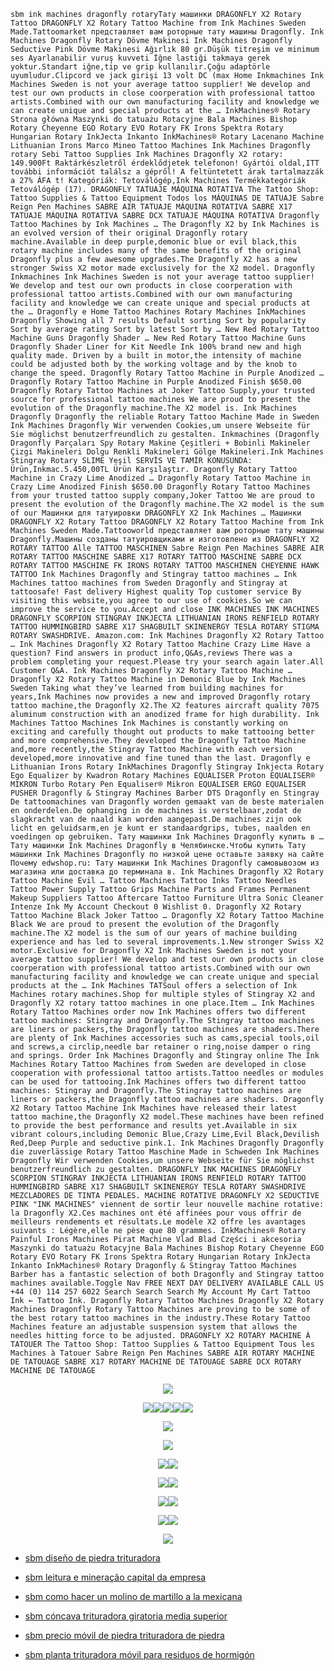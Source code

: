 
```
sbm ink machines dragonfly rotaryТату машинки DRAGONFLY X2 Rotary Tattoo DRAGONFLY X2 Rotary Tattoo Machine from Ink Machines Sweden Made.Tattoomarket представляет вам роторные тату машины Dragonfly. Ink Machines Dragonfly Rotary Dövme Makinesi Ink Machines Dragonfly Seductive Pink Dövme Makinesi Ağırlık 80 gr.Düşük titreşim ve minimum ses Ayarlanabilir vuruş kuvveti İğne lastiği takmaya gerek yoktur.Standart iğne,tip ve grip kullanılır.Çoğu adaptörle uyumludur.Clipcord ve jack girişi 13 volt DC (max Home Inkmachines Ink Machines Sweden is not your average tattoo supplier! We develop and test our own products in close coorperation with professional tattoo artists.Combined with our own manufacturing facility and knowledge we can create unique and special products at the … InkMachines® Rotary Strona główna Maszynki do tatuażu Rotacyjne Bala Machines Bishop Rotary Cheyenne EGO Rotary EVO Rotary FK Irons Spektra Rotary Hungarian Rotary InkJecta Inkanto InkMachines® Rotary Lacenano Machine Lithuanian Irons Marco Mineo Tattoo Machines Ink Machines Dragonfly rotary Sebi Tattoo Supplies Ink Machines Dragonfly X2 rotary: 149.900Ft Raktárkészletről érdeklődjetek telefonon! Gyártói oldal,ITT további információt találsz a gépről! A feltüntetett árak tartalmazzák a 27% ÁFA t! Kategóriák: Tetoválógép,Ink Machines Termékkategóriák Tetoválógép (17). DRAGONFLY TATUAJE MÁQUINA ROTATIVA The Tattoo Shop: Tattoo Supplies & Tattoo Equipment Todos los MÁQUINAS DE TATUAJE Sabre Reign Pen Machines SABRE AIR TATUAJE MÁQUINA ROTATIVA SABRE X17 TATUAJE MÁQUINA ROTATIVA SABRE DCX TATUAJE MÁQUINA ROTATIVA Dragonfly Tattoo Machines by Ink Machines … The Dragonfly X2 by Ink Machines is an evolved version of their original Dragonfly rotary machine.Available in deep purple,demonic blue or evil black,this rotary machine includes many of the same benefits of the original Dragonfly plus a few awesome upgrades.The Dragonfly X2 has a new stronger Swiss X2 motor made exclusively for the X2 model. Dragonfly Inkmachines Ink Machines Sweden is not your average tattoo supplier! We develop and test our own products in close coorperation with professional tattoo artists.Combined with our own manufacturing facility and knowledge we can create unique and special products at the … Dragonfly e Home Tattoo Machines Rotary Machines InkMachines Dragonfly Showing all 7 results Default sorting Sort by popularity Sort by average rating Sort by latest Sort by … New Red Rotary Tattoo Machine Guns Dragonfly Shader … New Red Rotary Tattoo Machine Guns Dragonfly Shader Liner for Kit Needle Ink 100% brand new and high quality made. Driven by a built in motor,the intensity of machine could be adjusted both by the working voltage and by the knob to change the speed. Dragonfly Rotary Tattoo Machine in Purple Anodized … Dragonfly Rotary Tattoo Machine in Purple Anodized Finish $650.00 Dragonfly Rotary Tattoo Machines at Joker Tattoo Supply,your trusted source for professional tattoo machines We are proud to present the evolution of the Dragonfly machine.The X2 model is. Ink Machines Dragonfly Dragonfly the reliable Rotary Tattoo Machine Made in Sweden Ink Machines Dragonfly Wir verwenden Cookies,um unsere Webseite für Sie möglichst benutzerfreundlich zu gestalten. Inkmachines (Dragonfly Dragonfly Parçaları Spy Rotary Makine Çeşitleri + Bobinli Makineler Çizgi Makineleri Dolgu Renkli Makineleri Gölge Makineleri.Ink Machines Stingray Rotary SLIME Yeşil SERVİS VE TAMİR KONUSUNDA: Ürün,Inkmac.5.450,00TL Ürün Karşılaştır. Dragonfly Rotary Tattoo Machine in Crazy Lime Anodized … Dragonfly Rotary Tattoo Machine in Crazy Lime Anodized Finish $650.00 Dragonfly Rotary Tattoo Machines from your trusted tattoo supply company,Joker Tattoo We are proud to present the evolution of the Dragonfly machine.The X2 model is the sum of our Машинки для татуировки DRAGONFLY X2 Ink Machines … Машинки DRAGONFLY X2 Rotary Tattoo DRAGONFLY X2 Rotary Tattoo Machine from Ink Machines Sweden Made.Tattooworld представляет вам роторные тату машины Dragonfly.Машины созданы татуировщиками и изготовлено из DRAGONFLY X2 ROTARY TATTOO Alle TATTOO MASCHINEN Sabre Reign Pen Machines SABRE AIR ROTARY TATTOO MASCHINE SABRE X17 ROTARY TATTOO MASCHINE SABRE DCX ROTARY TATTOO MASCHINE FK IRONS ROTARY TATTOO MASCHINEN CHEYENNE HAWK TATTOO Ink Machines Dragonfly and Stingray tattoo machines … Ink Machines tattoo machines from Sweden Dragonfly and Stingray at tattoosafe! Fast delivery Highest quality Top customer service By visiting this website,you agree to our use of cookies.So we can improve the service to you.Accept and close INK MACHINES INK MACHINES DRAGONFLY SCORPION STINGRAY INKJECTA LITHUANIAN IRONS RENFIELD ROTARY TATTOO HUMMINGBIRD SABRE X17 SHAGBUILT SKINENERGY TESLA ROTARY STIGMA ROTARY SWASHDRIVE. Amazon.com: Ink Machines Dragonfly X2 Rotary Tattoo … Ink Machines Dragonfly X2 Rotary Tattoo Machine Crazy Lime Have a question? Find answers in product info,Q&As,reviews There was a problem completing your request.Please try your search again later.All Customer Q&A. Ink Machines Dragonfly X2 Rotary Tattoo Machine … Dragonfly X2 Rotary Tattoo Machine in Demonic Blue by Ink Machines Sweden Taking what they’ve learned from building machines for years,Ink Machines now provides a new and improved Dragonfly rotary tattoo machine,the Dragonfly X2.The X2 features aircraft quality 7075 aluminum construction with an anodized frame for high durability. Ink Machines Tattoo Machines Ink Machines is constantly working on exciting and carefully thought out products to make tattooing better and more comprehensive.They developed the Dragonfly Tattoo Machine and,more recently,the Stingray Tattoo Machine with each version developed,more innovative and fine tuned than the last. Dragonfly e Lithuanian Irons Rotary InkMachines Dragonfly Stingray Inkjecta Rotary Ego Equalizer by Kwadron Rotary Machines EQUALISER Proton EQUALISER® MIKRON Turbo Rotary Pen Equaliser® Mikron EQUALISER ERGO EQUALISER PUSHER Dragonfly & Stingray Machines Barber DTS Dragonfly en Stingray De tattoomachines van Dragonfly worden gemaakt van de beste materialen en onderdelen.De ophanging in de machines is verstelbaar,zodat de slagkracht van de naald kan worden aangepast.De machines zijn ook licht en geluidsarm,en je kunt er standaardgrips, tubes, naalden en voedingen op gebruiken. Тату машинки Ink Machines Dragonfly купить в … Тату машинки Ink Machines Dragonfly в Челябинске.Чтобы купить Тату машинки Ink Machines Dragonfly по низкой цене оставьте заявку на сайте Почему edwshop.ru: Тату машинки Ink Machines Dragonfly самовывозом из магазина или доставка до терминала в. Ink Machines Dragonfly X2 Rotary Tattoo Machine Evil … Tattoo Machines Tattoo Inks Tattoo Needles Tattoo Power Supply Tattoo Grips Machine Parts and Frames Permanent Makeup Suppliers Tattoo Aftercare Tattoo Furniture Ultra Sonic Cleaner Intenze Ink My Account Checkout 0 Wishlist 0. Dragonfly X2 Rotary Tattoo Machine Black Joker Tattoo … Dragonfly X2 Rotary Tattoo Machine Black We are proud to present the evolution of the Dragonfly machine.The X2 model is the sum of our years of machine building experience and has led to several improvements.1.New stronger Swiss X2 motor.Exclusive for Dragonfly X2 Ink Machines Sweden is not your average tattoo supplier! We develop and test our own products in close coorperation with professional tattoo artists.Combined with our own manufacturing facility and knowledge we can create unique and special products at the … Ink Machines TATSoul offers a selection of Ink Machines rotary machines.Shop for multiple styles of Stingray X2 and Dragonfly X2 rotary tattoo machines in one place.Item … Ink Machines Rotary Tattoo Machines order now Ink Machines offers two different tattoo machines: Stingray and Dragonfly.The Stingray tattoo machines are liners or packers,the Dragonfly tattoo machines are shaders.There are plenty of Ink Machines accessories such as cams,special tools,oil and screws,a circlip,needle bar retainer o ring,noise damper o ring and springs. Order Ink Machines Dragonfly and Stingray online The Ink Machines Rotary Tattoo Machines from Sweden are developed in close cooperation with professional tattoo artists.Tattoo needles or modules can be used for tattooing.Ink Machines offers two different tattoo machines: Stingray and Dragonfly.The Stingray tattoo machines are liners or packers,the Dragonfly tattoo machines are shaders. Dragonfly X2 Rotary Tattoo Machine Ink Machines have released their latest tattoo machine,the Dragonfly X2 model.These machines have been refined to provide the best performance and results yet.Available in six vibrant colours,including Demonic Blue,Crazy Lime,Evil Black,Devilish Red,Deep Purple and seductive pink.1. Ink Machines Dragonfly Dragonfly die zuverlässige Rotary Tattoo Maschine Made in Schweden Ink Machines Dragonfly Wir verwenden Cookies,um unsere Webseite für Sie möglichst benutzerfreundlich zu gestalten. DRAGONFLY INK MACHINES DRAGONFLY SCORPION STINGRAY INKJECTA LITHUANIAN IRONS RENFIELD ROTARY TATTOO HUMMINGBIRD SABRE X17 SHAGBUILT SKINENERGY TESLA ROTARY SWASHDRIVE MEZCLADORES DE TINTA PEDALES. MACHINE ROTATIVE DRAGONFLY X2 SEDUCTIVE PINK "INK MACHINES" viennent de sortir leur nouvelle machine rotative: la Dragonfly X2.Ces machines ont été affinées pour vous offrir de meilleurs rendements et résultats.Le modèle X2 offre les avantages suivants : Légère,elle ne pèse que 80 grammes. InkMachines® Rotary Painful Irons Machines Pirat Machine Vlad Blad Części i akcesoria Maszynki do tatuażu Rotacyjne Bala Machines Bishop Rotary Cheyenne EGO Rotary EVO Rotary FK Irons Spektra Rotary Hungarian Rotary InkJecta Inkanto InkMachines® Rotary Dragonfly & Stingray Tattoo Machines Barber has a fantastic selection of both Dragonfly and Stingray tattoo machines available.Toggle Nav FREE NEXT DAY DELIVERY AVAILABLE CALL US +44 (0) 114 257 6022 Search Search Search My Account My Cart Tattoo Ink ← Tattoo Ink. Dragonfly Rotary Tattoo Machines Dragonfly X2 Rotary Machines Dragonfly Rotary Tattoo Machines are proving to be some of the best rotary tattoo machines in the industry.These Rotary Tattoo Machines feature an adjustable suspension system that allows the needles hitting force to be adjusted. DRAGONFLY X2 ROTARY MACHINE À TATOUER The Tattoo Shop: Tattoo Supplies & Tattoo Equipment Tous les Machines à Tatouer Sabre Reign Pen Machines SABRE AIR ROTARY MACHINE DE TATOUAGE SABRE X17 ROTARY MACHINE DE TATOUAGE SABRE DCX ROTARY MACHINE DE TATOUAGE 
```

<div align="center">

<a href="https://es-crusher.shibang-china.com/github&k=sbm+ink+machines+dragonfly+rotary"><img src="https://static.shibang-china.com/es/crusher/logo.jpg"></a>

<a href="https://es-crusher.shibang-china.com/github&k=sbm+ink+machines+dragonfly+rotary"><img src="https://static.shibang-china.com/es/crusher/index.jpg"></a><a href="https://es-crusher.shibang-china.com/material.htmlgithub&k=sbm+ink+machines+dragonfly+rotary"><img src="https://static.shibang-china.com/es/crusher/material.jpg"></a><a href="https://es-crusher.shibang-china.com/application.htmlgithub&k=sbm+ink+machines+dragonfly+rotary"><img src="https://static.shibang-china.com/es/crusher/application.jpg"></a><a href="https://es-crusher.shibang-china.com/aboutus.htmlgithub&k=sbm+ink+machines+dragonfly+rotary"><img src="https://static.shibang-china.com/es/crusher/aboutus.jpg"></a><a href="https://es-crusher.shibang-china.com/contact.htmlgithub&k=sbm+ink+machines+dragonfly+rotary"><img src="https://static.shibang-china.com/es/crusher/contact.jpg"></a>

<a href="https://es-crusher.shibang-china.com/github&k=sbm+ink+machines+dragonfly+rotary"><img src="https://static.shibang-china.com/es/crusher/banner.jpg"></a>

<a href="https://swt.shibang-china.com/github&k=sbm+ink+machines+dragonfly+rotary"><img src="https://static.shibang-china.com/es/crusher/text.jpg"></a>

<a href="https://swt.shibang-china.com/github&k=sbm+ink+machines+dragonfly+rotary"><img src="https://static.shibang-china.com/es/crusher/chat.jpg"></a><a href="https://es-crusher.shibang-china.com/contact.htmlgithub&k=sbm+ink+machines+dragonfly+rotary"><img src="https://static.shibang-china.com/es/crusher/message.jpg"></a>

<a href="https://es-crusher.shibang-china.com/products/pe.htmlgithub&k=sbm+ink+machines+dragonfly+rotary"><img src="https://static.shibang-china.com/es/crusher/pe.jpg"></a><a href="https://es-crusher.shibang-china.com/products/pf.htmlgithub&k=sbm+ink+machines+dragonfly+rotary"><img src="https://static.shibang-china.com/es/crusher/pf.jpg"></a>

<a href="https://es-crusher.shibang-china.com/products/hpt.htmlgithub&k=sbm+ink+machines+dragonfly+rotary"><img src="https://static.shibang-china.com/es/crusher/hpt.jpg"></a><a href="https://es-crusher.shibang-china.com/products/vsi.htmlgithub&k=sbm+ink+machines+dragonfly+rotary"><img src="https://static.shibang-china.com/es/crusher/vsi.jpg"></a>

<a href="https://es-crusher.shibang-china.com/products/klv.htmlgithub&k=sbm+ink+machines+dragonfly+rotary"><img src="https://static.shibang-china.com/es/crusher/klv.jpg"></a><a href="https://es-crusher.shibang-china.com/products/portable.htmlgithub&k=sbm+ink+machines+dragonfly+rotary"><img src="https://static.shibang-china.com/es/crusher/portable.jpg"></a>

<a href="https://swt.shibang-china.com/github&k=sbm+ink+machines+dragonfly+rotary"><img src="https://static.shibang-china.com/es/crusher/case.jpg"></a>

</div>


* [sbm diseño de piedra trituradora](sbm%20dise%C3%B1o%20de%20piedra%20trituradora.md)

* [sbm leitura e mineração capital da empresa](sbm%20leitura%20e%20minera%C3%A7%C3%A3o%20capital%20da%20empresa.md)

* [sbm como hacer un molino de martillo a la mexicana](sbm%20como%20hacer%20un%20molino%20de%20martillo%20a%20la%20mexicana.md)

* [sbm cóncava trituradora giratoria media superior](sbm%20c%C3%B3ncava%20trituradora%20giratoria%20media%20superior.md)

* [sbm precio móvil de piedra trituradora de piedra](sbm%20precio%20m%C3%B3vil%20de%20piedra%20trituradora%20de%20piedra.md)

* [sbm planta trituradora móvil para residuos de hormigón](sbm%20planta%20trituradora%20m%C3%B3vil%20para%20residuos%20de%20hormig%C3%B3n.md)